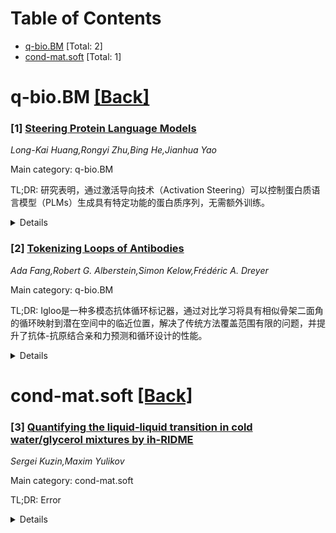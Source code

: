 <div id=toc></div>

# Table of Contents

- [q-bio.BM](#q-bio.BM) [Total: 2]
- [cond-mat.soft](#cond-mat.soft) [Total: 1]


<div id='q-bio.BM'></div>

# q-bio.BM [[Back]](#toc)

### [1] [Steering Protein Language Models](https://arxiv.org/abs/2509.07983)
*Long-Kai Huang,Rongyi Zhu,Bing He,Jianhua Yao*

Main category: q-bio.BM

TL;DR: 研究表明，通过激活导向技术（Activation Steering）可以控制蛋白质语言模型（PLMs）生成具有特定功能的蛋白质序列，无需额外训练。


<details>
  <summary>Details</summary>
Motivation: 蛋白质语言模型（PLMs）虽然在蛋白质设计中表现出色，但在精确控制输出功能或属性方面存在挑战。本研究旨在探索如何利用激活导向技术（最初用于控制大型语言模型生成文本）来解决这一问题。

Method: 提出了一种简单有效的方法：通过激活编辑引导PLM输出，并结合新的编辑位点识别模块进行蛋白质优化。实验在溶菌酶类似序列生成和优化中验证了方法的有效性。

Result: 实验证明，该方法能够无缝集成到自编码和自回归PLMs中，无需额外训练，即可生成具有目标功能的蛋白质序列。

Conclusion: 这一研究为利用基础模型进行精确蛋白质工程提供了一个有前景的方向。

Abstract: Protein Language Models (PLMs), pre-trained on extensive evolutionary data
from natural proteins, have emerged as indispensable tools for protein design.
While powerful, PLMs often struggle to produce proteins with precisely
specified functionalities or properties due to inherent challenges in
controlling their outputs. In this work, we investigate the potential of
Activation Steering, a technique originally developed for controlling text
generation in Large Language Models (LLMs), to direct PLMs toward generating
protein sequences with targeted properties. We propose a simple yet effective
method that employs activation editing to steer PLM outputs, and extend this
approach to protein optimization through a novel editing site identification
module. Through comprehensive experiments on lysozyme-like sequence generation
and optimization, we demonstrate that our methods can be seamlessly integrated
into both auto-encoding and autoregressive PLMs without requiring additional
training. These results highlight a promising direction for precise protein
engineering using foundation models.

</details>


### [2] [Tokenizing Loops of Antibodies](https://arxiv.org/abs/2509.08707)
*Ada Fang,Robert G. Alberstein,Simon Kelow,Frédéric A. Dreyer*

Main category: q-bio.BM

TL;DR: Igloo是一种多模态抗体循环标记器，通过对比学习将具有相似骨架二面角的循环映射到潜在空间中的临近位置，解决了传统方法覆盖范围有限的问题，并提升了抗体-抗原结合亲和力预测和循环设计的性能。


<details>
  <summary>Details</summary>
Motivation: 现有方法对互补决定区（CDR）结构的分类覆盖有限，且难以整合到蛋白质基础模型中，因此需要一种新的标记器来编码多元抗体循环信息。

Method: Igloo通过对比学习目标训练，结合骨架二面角和序列信息，生成循环标记，并可集成到蛋白质语言模型（如IglooLM和IglooALM）中。

Result: Igloo在识别相似H3环结构上优于现有方法5.9%，IglooLM在8/10的抗体-抗原目标中预测结合亲和力优于基础模型，且性能接近参数多7倍的模型。IglooALM生成的循环序列多样且结构一致。

Conclusion: Igloo证明了为抗体循环引入多模态标记的优势，扩展了抗体循环的多样性编码，提升了蛋白质基础模型和抗体CDR设计的性能。

Abstract: The complementarity-determining regions of antibodies are loop structures
that are key to their interactions with antigens, and of high importance to the
design of novel biologics. Since the 1980s, categorizing the diversity of CDR
structures into canonical clusters has enabled the identification of key
structural motifs of antibodies. However, existing approaches have limited
coverage and cannot be readily incorporated into protein foundation models.
Here we introduce ImmunoGlobulin LOOp Tokenizer, Igloo, a multimodal antibody
loop tokenizer that encodes backbone dihedral angles and sequence. Igloo is
trained using a contrastive learning objective to map loops with similar
backbone dihedral angles closer together in latent space. Igloo can efficiently
retrieve the closest matching loop structures from a structural antibody
database, outperforming existing methods on identifying similar H3 loops by
5.9\%. Igloo assigns tokens to all loops, addressing the limited coverage issue
of canonical clusters, while retaining the ability to recover canonical loop
conformations. To demonstrate the versatility of Igloo tokens, we show that
they can be incorporated into protein language models with IglooLM and
IglooALM. On predicting binding affinity of heavy chain variants, IglooLM
outperforms the base protein language model on 8 out of 10 antibody-antigen
targets. Additionally, it is on par with existing state-of-the-art
sequence-based and multimodal protein language models, performing comparably to
models with $7\times$ more parameters. IglooALM samples antibody loops which
are diverse in sequence and more consistent in structure than state-of-the-art
antibody inverse folding models. Igloo demonstrates the benefit of introducing
multimodal tokens for antibody loops for encoding the diverse landscape of
antibody loops, improving protein foundation models, and for antibody CDR
design.

</details>


<div id='cond-mat.soft'></div>

# cond-mat.soft [[Back]](#toc)

### [3] [Quantifying the liquid-liquid transition in cold water/glycerol mixtures by ih-RIDME](https://arxiv.org/abs/2509.08633)
*Sergei Kuzin,Maxim Yulikov*

Main category: cond-mat.soft

TL;DR: Error


<details>
  <summary>Details</summary>
Motivation: Error

Method: Error

Result: Error

Conclusion: Error

Abstract: Water/glycerol mixtures are common for experiments with biomacromolecules at
cryogenic temperatures due to their vitrification properties. Above the glass
transition temperature, they undergo liquid-liquid phase separation. Using the
novel EPR technique called intermolecular hyperfine Relaxation-Induced Dipolar
Modulation Enhancement (ih-RIDME), we quantified the molar composition in
frozen water/glycerol mixtures with one or the other component deuterated after
the phase transition. Our experiments reveal nearly equal phase composition
regardless of the proton/deuterium isotope balance. With the new ih-RIDME data,
we can also revisit the already reported body of glass transition data for such
mixtures and build a consistent picture for water/glycerol freezing and phase
transitions. Our results also indicate that ih-RIDME has the potential for
investigating the solvation shells of spin-labelled macromolecules.

</details>
